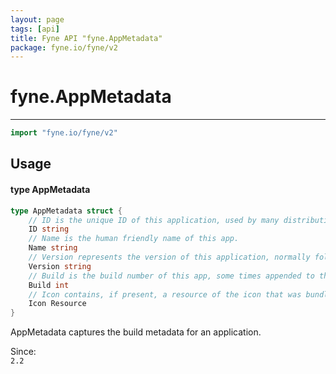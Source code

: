 ```yaml
---
layout: page
tags: [api]
title: Fyne API "fyne.AppMetadata"
package: fyne.io/fyne/v2
---
```


# fyne.AppMetadata
---
```go
import "fyne.io/fyne/v2"
```

## Usage

#### type AppMetadata

```go
type AppMetadata struct {
	// ID is the unique ID of this application, used by many distribution platforms.
	ID string
	// Name is the human friendly name of this app.
	Name string
	// Version represents the version of this application, normally following semantic versioning.
	Version string
	// Build is the build number of this app, some times appended to the version number.
	Build int
	// Icon contains, if present, a resource of the icon that was bundled at build time.
	Icon Resource
}
```

AppMetadata captures the build metadata for an application.


<div class="since">Since: <code>
2.2</code></div>
